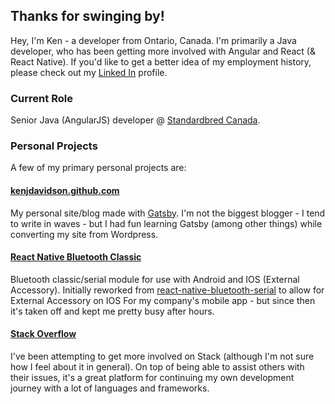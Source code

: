 ## Thanks for swinging by!

Hey, I'm Ken - a developer from Ontario, Canada.  I'm primarily a Java developer, who has been getting more involved with Angular and React (& React Native).  If you'd like to get a better idea of my employment history, please check out my [Linked In](https://linkedin.com/in/kenjdavidson) profile.

### Current Role

Senior Java (AngularJS) developer @ [Standardbred Canada](https://www.standardbredcanada.ca).

### Personal Projects

A few of my primary personal projects are:

#### [kenjdavidson.github.com](https://kenjdavidson.com)

My personal site/blog made with [Gatsby](https://www.gatsbyjs.org/).   I'm not the biggest blogger - I tend to write in waves - but I had fun learning Gatsby (among other things) while converting my site from Wordpress.

#### [React Native Bluetooth Classic](https://kenjdavidson.com/react-native-bluetooth-classic)

Bluetooth classic/serial module for use with Android and IOS (External Accessory).   Initially reworked from [react-native-bluetooth-serial](https://github.com/rusel1989/react-native-bluetooth-serial) to allow for External Accessory on IOS For my company's mobile app - but since then it's taken off and kept me pretty busy after hours.

#### [Stack Overflow](https://stackoverflow.com/users/4196620/kendavidson)

I've been attempting to get more involved on Stack (although I'm not sure how I feel about it in general).  On top of being able to assist others with their issues, it's a great platform for continuing my own development journey with a lot of languages and frameworks.
